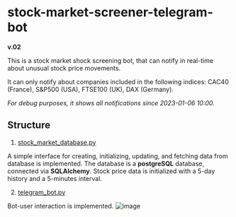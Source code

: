 # stock-market-screener-telegram-bot
__v.02__

This is a stock market shock screening bot, that can notify in real-time about unusual stock price movements.

It can only notify about companies included in the following indices: CAC40 (France), S&P500 (USA), FTSE100 (UK), DAX (Germany).

_For debug purposes, it shows all notifications since 2023-01-06 10:00._

## Structure

1. [stock_market_database.py](https://github.com/pavelkurach/stock-market-screener-telegram-bot/blob/master/stock_market_database.py)

A simple interface for creating, initializing, updating, and fetching data from database is implemented. 
The database is a __postgreSQL__ database, connected via __SQLAlchemy__. 
Stock price data is initialized with a 5-day history and a 5-minutes interval.

2. [telegram_bot.py](https://github.com/pavelkurach/stock-market-screener-telegram-bot/blob/master/telegram_bot.py)

Bot-user interaction is implemented.
![image](https://user-images.githubusercontent.com/101255623/211352791-b22582da-e561-4088-9fce-1a9f81268802.png)
